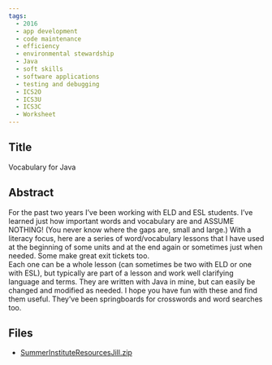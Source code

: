 ```yaml
---
tags:
  - 2016
  - app development
  - code maintenance
  - efficiency
  - environmental stewardship
  - Java
  - soft skills
  - software applications
  - testing and debugging
  - ICS2O
  - ICS3U
  - ICS3C
  - Worksheet
---
```

    
## Title

Vocabulary for Java

## Abstract

For the past two years I’ve been working with ELD and ESL students.  I’ve learned just how important words and vocabulary are and ASSUME NOTHING!  (You never know where the gaps are, small and large.)
With a literacy focus, here are a series of word/vocabulary lessons that I have used at the beginning of some units and at the end again or sometimes just when needed.  Some make great exit tickets too.  
Each one can be a whole lesson (can sometimes be two with ELD or one with ESL), but typically are part of a lesson and work well clarifying language and terms.  They are written with Java in mine, but can easily be changed and modified as needed.
I hope you have fun with these and find them useful.  They’ve been springboards for crosswords and word searches too.

## Files

- [SummerInstituteResourcesJill.zip](https://www.russellgordon.ca/acse/cemc-cse-resources/resources/2016/Jill_Harris/SummerInstituteResourcesJill.zip)
